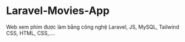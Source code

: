 # Laravel-Movies-App
Web xem phim được làm bằng công nghệ Laravel, JS, MySQL, Tailwind CSS, HTML, CSS,....
